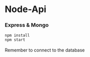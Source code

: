 # Node-Api
### Express & Mongo

`npm install`
<br/> `npm start`
<br/><br/> Remember to connect to the database